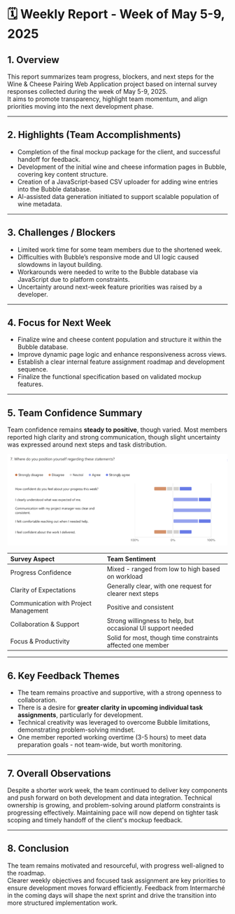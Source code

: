 # 🗓️ Weekly Report - Week of May 5-9, 2025

## 1. Overview

This report summarizes team progress, blockers, and next steps for the Wine & Cheese Pairing Web Application project based on internal survey responses collected during the week of May 5-9, 2025.  
It aims to promote transparency, highlight team momentum, and align priorities moving into the next development phase.

---

## 2. Highlights (Team Accomplishments)

- Completion of the final mockup package for the client, and successful handoff for feedback.
- Development of the initial wine and cheese information pages in Bubble, covering key content structure.
- Creation of a JavaScript-based CSV uploader for adding wine entries into the Bubble database.
- AI-assisted data generation initiated to support scalable population of wine metadata.

---

## 3. Challenges / Blockers

- Limited work time for some team members due to the shortened week.
- Difficulties with Bubble’s responsive mode and UI logic caused slowdowns in layout building.
- Workarounds were needed to write to the Bubble database via JavaScript due to platform constraints.
- Uncertainty around next-week feature priorities was raised by a developer.

---

## 4. Focus for Next Week

- Finalize wine and cheese content population and structure it within the Bubble database.
- Improve dynamic page logic and enhance responsiveness across views.
- Establish a clear internal feature assignment roadmap and development sequence.
- Finalize the functional specification based on validated mockup features.

---

## 5. Team Confidence Summary

Team confidence remains **steady to positive**, though varied. Most members reported high clarity and strong communication, though slight uncertainty was expressed around next steps and task distribution.

![Team Confidence Survey Results](../../Assets/teamConfidenceSurveyResultsWeek3.png)

| Survey Aspect | Team Sentiment |
|:--------------|:---------------|
| Progress Confidence | Mixed - ranged from low to high based on workload |
| Clarity of Expectations | Generally clear, with one request for clearer next steps |
| Communication with Project Management | Positive and consistent |
| Collaboration & Support | Strong willingness to help, but occasional UI support needed |
| Focus & Productivity | Solid for most, though time constraints affected one member |

---

## 6. Key Feedback Themes

- The team remains proactive and supportive, with a strong openness to collaboration.
- There is a desire for **greater clarity in upcoming individual task assignments**, particularly for development.
- Technical creativity was leveraged to overcome Bubble limitations, demonstrating problem-solving mindset.
- One member reported working overtime (3-5 hours) to meet data preparation goals - not team-wide, but worth monitoring.

---

## 7. Overall Observations

Despite a shorter work week, the team continued to deliver key components and push forward on both development and data integration. Technical ownership is growing, and problem-solving around platform constraints is progressing effectively. Maintaining pace will now depend on tighter task scoping and timely handoff of the client's mockup feedback.

---

## 8. Conclusion

The team remains motivated and resourceful, with progress well-aligned to the roadmap.  
Clearer weekly objectives and focused task assignment are key priorities to ensure development moves forward efficiently. Feedback from Intermarché in the coming days will shape the next sprint and drive the transition into more structured implementation work.